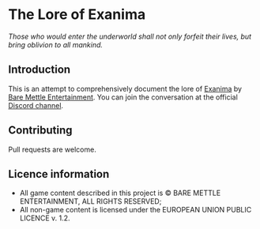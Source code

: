 # The Lore of Exanima

*Those who would enter the underworld shall not only forfeit their lives, but bring oblivion to all mankind.*

## Introduction

This is an attempt to comprehensively document the lore of [Exanima](https://www.baremettle.com/games/) by [Bare Mettle Entertainment](https://www.baremettle.com/). You can join the conversation at the official [Discord channel](https://discord.gg/RP6ueCf).

## Contributing

Pull requests are welcome.

## Licence information

* All game content described in this project is © BARE METTLE ENTERTAINMENT, ALL RIGHTS RESERVED;
* All non-game content is licensed under the EUROPEAN UNION PUBLIC LICENCE v. 1.2.
